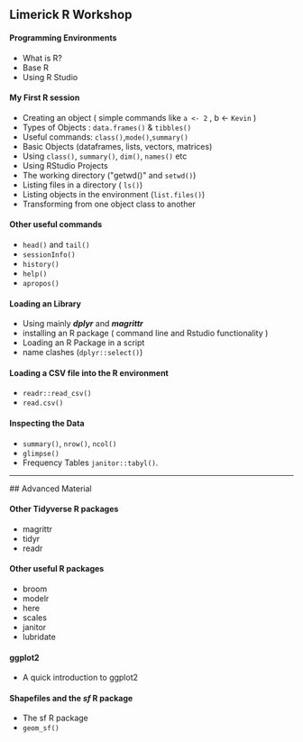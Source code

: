 ## Limerick R Workshop

#### Programming Environments
* What is R?
* Base R
* Using R Studio

#### My First R session

* Creating an object ( simple commands like ``a <- 2`` , b <- ``Kevin`` )
* Types of Objects : ``data.frames()`` & ``tibbles()``
* Useful commands: ``class()``,``mode()``,``summary()``
* Basic Objects (dataframes, lists, vectors, matrices)
* Using `class()`, `summary()`, `dim()`, `names()` etc
* Using RStudio Projects
* The working directory ("getwd()" and ``setwd()``)
* Listing files in a directory ( ``ls()``)
* Listing objects in the environment (``list.files()``)
* Transforming from one object class to another

#### Other useful commands
* ``head()`` and ``tail()``
* ``sessionInfo()``
* ``history()``
* ``help()``
* ``apropos()``

#### Loading an Library

* Using mainly ***dplyr*** and ***magrittr***
* installing an R package ( command line and Rstudio functionality )
* Loading an R Package in a script
* name clashes (``dplyr::select()``)


#### Loading a CSV file into the R environment
* ``readr::read_csv()``
* ``read.csv()``

#### Inspecting the Data
* ``summary()``, ``nrow()``, ``ncol()``
* ``glimpse()``
* Frequency Tables ``janitor::tabyl()``.




<hr>
## Advanced Material


#### Other Tidyverse R packages
* magrittr
* tidyr
* readr

#### Other useful R packages
* broom
* modelr
* here
* scales
* janitor
* lubridate

#### ggplot2
* A quick introduction to ggplot2

#### Shapefiles and the ***sf*** R package
* The sf R package
* ``geom_sf()``
